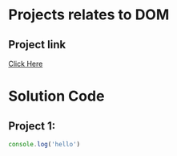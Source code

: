 # Projects relates to DOM

## Project link
[Click Here](https://stackblitz.com/edit/dom-project-chaiaurcode?file=index.html)

# Solution Code

## Project 1:
```javascript
console.log('hello')

 ```